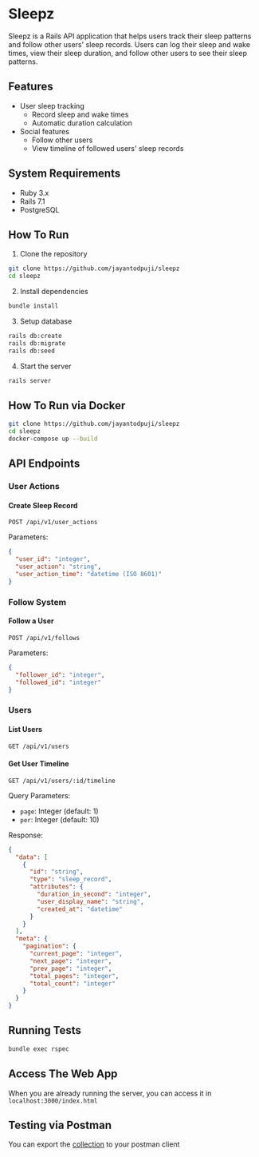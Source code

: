 # Sleepz

Sleepz is a Rails API application that helps users track their sleep patterns and follow other users' sleep records. Users can log their sleep and wake times, view their sleep duration, and follow other users to see their sleep patterns.

## Features

- User sleep tracking
  - Record sleep and wake times
  - Automatic duration calculation
- Social features
  - Follow other users
  - View timeline of followed users' sleep records

## System Requirements

- Ruby 3.x
- Rails 7.1
- PostgreSQL

## How To Run

1. Clone the repository
```bash
git clone https://github.com/jayantodpuji/sleepz
cd sleepz
```

2. Install dependencies
```bash
bundle install
```

3. Setup database
```bash
rails db:create
rails db:migrate
rails db:seed
```

4. Start the server
```bash
rails server
```

## How To Run via Docker
```bash
git clone https://github.com/jayantodpuji/sleepz
cd sleepz
docker-compose up --build
```

## API Endpoints

### User Actions

#### Create Sleep Record
```http
POST /api/v1/user_actions
```

Parameters:
```json
{
  "user_id": "integer",
  "user_action": "string",
  "user_action_time": "datetime (ISO 8601)"
}
```

### Follow System

#### Follow a User
```http
POST /api/v1/follows
```

Parameters:
```json
{
  "follower_id": "integer",
  "followed_id": "integer"
}
```

### Users

#### List Users
```http
GET /api/v1/users
```

#### Get User Timeline
```http
GET /api/v1/users/:id/timeline
```

Query Parameters:
- `page`: Integer (default: 1)
- `per`: Integer (default: 10)

Response:
```json
{
  "data": [
    {
      "id": "string",
      "type": "sleep_record",
      "attributes": {
        "duration_in_second": "integer",
        "user_display_name": "string",
        "created_at": "datetime"
      }
    }
  ],
  "meta": {
    "pagination": {
      "current_page": "integer",
      "next_page": "integer",
      "prev_page": "integer",
      "total_pages": "integer",
      "total_count": "integer"
    }
  }
}
```

## Running Tests
```bash
bundle exec rspec
```

## Access The Web App

When you are already running the server, you can access it in `localhost:3000/index.html`

## Testing via Postman

You can export the [collection](sleepz.postman_collection.json) to your postman client

